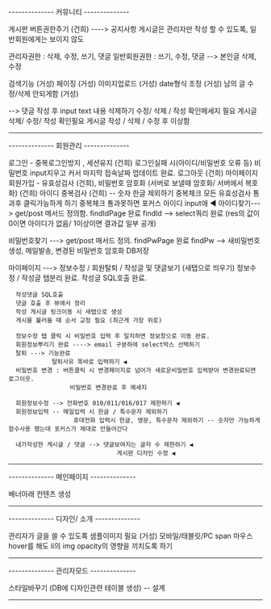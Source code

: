 
-------------- 커뮤니티 -------------- 

게시판 버튼권한주기 (건희) ----> 공지사항 게시글은 관리자만 작성 할 수 있도록, 일반회원에게는 보이지 않도

관리자권한 : 삭제, 수정, 쓰기, 댓글
일반회원권한 :  쓰기, 수정, 댓글 
  --> 본인글 삭제, 수정 
  
검색기능 (거성)
페이징 (거성)
이미지업로드 (거성)
date형식 조정 (거성)
남의 글 수정/삭제 안되게함 (거성)

--> 댓글 작성 후 input text 내용 삭제하기
    수정/ 삭제 / 작성 확인메세지 필요
    게시글 삭제/  수정/  작성 확인필요
    게시글 작성 / 삭제 / 수정 후 이상함
    
-------------------------------------




-------------- 회원관리 -------------- 

  로그인 - 중복로그인방지 , 세션유지 (건희)
          로그인실패 시(아이디/비밀번호 오류 등) 비밀번호 input지우고 커서 
          마지막 접속날짜 업데이트 완료.
  로그아웃 (건희)
  마이페이지
  회원가입 - 유효성검사 (건희), 비밀번호 암호화 (서버로 보낼때 암호화/ 서버에서 복호화) (건희)
  아이디 중복검사 (건희) -- 숫자 한글 제외하기 
                          중복체크 모든 유효성검사 통과후 클릭가능하게 하기 
                          중복체크 통과못하면 포커스 아이디 input애 ◀
  아이디찾기---> get/post 메서드 정의함.
                findIdPage 완료
                findId --> select쿼리 완료 (res의 값이 0이면 아이디가 없음/ 1이상이면 결과값 일부 공개)
  
  비밀번호찾기 ---> get/post 매서드 정의.
                   findPwPage 완료
                   findPw --> 새비밀번호 생성, 메일발송, 변경된 비밀번호 암호화 DB저장

  마이페이지 ---> 정보수정 / 회원탈퇴 / 작성글 및 댓글보기 (새탭으로 띄우기)
      정보수정 / 작성글 탭분리 완료.
      작성글 SQL호출 완료.
      
      작성댓글 SQL호출 
      댓글 호출 후 뷰에서 정리 
      작성 게시글 링크이동 시 새탭으로 생성 
      게시물 불러올 때 순서 교정 필요 (최근게 가장 위로) 
      
      정보수정 탭 클릭 시 비밀번호 입력 후 일치하면 정보창으로 이동 완료.
      회원정보뿌리기 완료 ----> email 구분하여 select박스 선택하기  
      탈퇴 ---> 기능완료
                탈퇴사유 똑바로 입력하기 ◀
      비밀번호 변경 : 버튼클릭 시 변경페이지로 넘어가 새로운비밀번호 입력받아 변경완료되면 로그이웃.
                     비밀번호 변경완료 후 메세지 

      회원정보수정 --> 전화번호 010/011/016/017 제한하기 ◀
      회원정보입력 -- 메일입력 시 한글 / 특수문자 제외하기 
                      휴대전화 입력시 한글, 영문, 특수문자 제외하기 -- 숫자만 가능하게 함수사용 했는데 포커스가 제대로 안들어간다

      내가작성한 게시글 / 댓글 --> 댓글보여지는 글자 수 제한하기 ◀
                                  게시판 디자인 수정 ◀

  
-------------------------------------






-------------- 메인페이지 -------------- 

배너아래 컨텐츠 생성

--------------------------------------





-------------- 디자인/ 소개 --------------

관리자가 글을 쓸 수 있도록
샘플이미지 필요 (거성)
모바일/태블릿/PC span 마우스 hover를 해도 li의 img opacity의 영향을 끼치도록 하기

----------------------------------------




-------------- 관리자모드 -------------- 

스타일바꾸기 (DB에 디자인관련 테이블 생성) -- 설계


--------------------------------------
  





